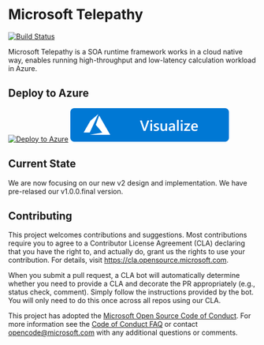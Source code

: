 # Microsoft Telepathy

[![Build Status](https://dev.azure.com/t-haiguo/TestProject/_apis/build/status/HyphonGuo.pipelines-javascript-docker?branchName=master)](https://dev.azure.com/t-haiguo/TestProject/_build/latest?definitionId=5&branchName=master)

Microsoft Telepathy is a SOA runtime framework works in a cloud native way, enables running high-throughput and low-latency calculation workload in Azure. 

## Deploy to Azure

[![Deploy to Azure](https://aka.ms/deploytoazurebutton)](https://portal.azure.com/#create/Microsoft.Template/uri/https%3A%2F%2Fraw.githubusercontent.com%2FHyphonGuo%2Fpipelines-javascript-docker%2Fmaster%2Fdeploy%2Fazuredeploy.release.json)
[![Visualize](https://raw.githubusercontent.com/Azure/azure-quickstart-templates/master/1-CONTRIBUTION-GUIDE/images/visualizebutton.svg?sanitize=true)](http://armviz.io/#/?load=https%3A%2F%2Fraw.githubusercontent.com%2FHyphonGuo%2Fpipelines-javascript-docker%2Fmaster%2Fdeploy%2Fazuredeploy.release.json)

## Current State

We are now focusing on our new v2 design and implementation. We have pre-relased our v1.0.0.final version.

## Contributing

This project welcomes contributions and suggestions.  Most contributions require you to agree to a
Contributor License Agreement (CLA) declaring that you have the right to, and actually do, grant us
the rights to use your contribution. For details, visit <https://cla.opensource.microsoft.com>.

When you submit a pull request, a CLA bot will automatically determine whether you need to provide
a CLA and decorate the PR appropriately (e.g., status check, comment). Simply follow the instructions
provided by the bot. You will only need to do this once across all repos using our CLA.

This project has adopted the [Microsoft Open Source Code of Conduct](https://opensource.microsoft.com/codeofconduct/).
For more information see the [Code of Conduct FAQ](https://opensource.microsoft.com/codeofconduct/faq/) or
contact [opencode@microsoft.com](mailto:opencode@microsoft.com) with any additional questions or comments.
